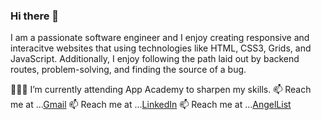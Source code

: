 ### Hi there 👋

I am a passionate software engineer and I enjoy creating responsive and interacitve websites that using technologies like HTML, CSS3, Grids, and JavaScript. Additionally, I enjoy following the path laid out by backend routes, problem-solving, and finding the source of a bug.

<!--
**MatthewSatt/MatthewSatt** is a ✨ _special_ ✨ repository because its `README.md` (this file) appears on your GitHub profile.
-->

👨🏻‍💻 I’m currently attending App Academy to sharpen my skills.
📫 Reach me at ...[Gmail](MatthewSatterwhiteMS@gmail.com)
📫 Reach me at ...[LinkedIn](https://www.linkedin.com/in/matthew-satterwhite-008970211/)
📫 Reach me at ...[AngelList](https://angel.co/u/matthew-satterwhite)
